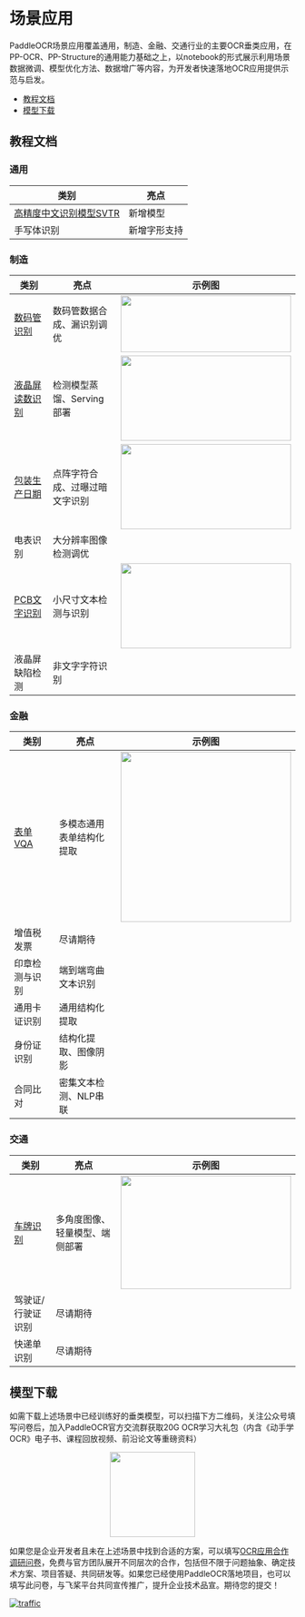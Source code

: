 # 场景应用

PaddleOCR场景应用覆盖通用，制造、金融、交通行业的主要OCR垂类应用，在PP-OCR、PP-Structure的通用能力基础之上，以notebook的形式展示利用场景数据微调、模型优化方法、数据增广等内容，为开发者快速落地OCR应用提供示范与启发。

- [教程文档](#1)
- [模型下载](#2)

<a name="1"></a>

## 教程文档

### 通用

| 类别                                              | 亮点         |
| ------------------------------------------------- | ------------ |
| [高精度中文识别模型SVTR](./高精度中文识别模型.md) | 新增模型     |
| 手写体识别                                        | 新增字形支持 |

### 制造

| 类别                                                         | 亮点                           | 示例图                                                       |
| ------------------------------------------------------------ | ------------------------------ | ------------------------------------------------------------ |
| [数码管识别](./光功率计数码管字符识别/光功率计数码管字符识别.md) | 数码管数据合成、漏识别调优     | <img src="https://ai-studio-static-online.cdn.bcebos.com/7d5774a273f84efba5b9ce7fd3f86e9ef24b6473e046444db69fa3ca20ac0986"  width = "300" height = "100" /> |
| [液晶屏读数识别](./液晶屏读数识别.md)                        | 检测模型蒸馏、Serving部署      | <img src="https://ai-studio-static-online.cdn.bcebos.com/901ab741cb46441ebec510b37e63b9d8d1b7c95f63cc4e5e8757f35179ae6373"  width = "300" height = "150" /> |
| [包装生产日期](./包装生产日期识别.md)                        | 点阵字符合成、过曝过暗文字识别 | <img src="https://ai-studio-static-online.cdn.bcebos.com/d9e0533cc1df47ffa3bbe99de9e42639a3ebfa5bce834bafb1ca4574bf9db684"  width = "300" height = "150" /> |
| 电表识别                                                     | 大分辨率图像检测调优           |                                                              |
| [PCB文字识别](./PCB字符识别/PCB字符识别.md)                  | 小尺寸文本检测与识别           | <img src="https://ai-studio-static-online.cdn.bcebos.com/95d8e95bf1ab476987f2519c0f8f0c60a0cdc2c444804ed6ab08f2f7ab054880"  width = "300" height = "150" /> |
| 液晶屏缺陷检测                                               | 非文字字符识别                 |                                                              |

### 金融

| 类别                           | 亮点                     | 示例图                                                       |
| ------------------------------ | ------------------------ | ------------------------------------------------------------ |
| [表单VQA](./多模态表单识别.md) | 多模态通用表单结构化提取 | <img src="https://ai-studio-static-online.cdn.bcebos.com/a3b25766f3074d2facdf88d4a60fc76612f51992fd124cf5bd846b213130665b"  width = "300" height = "300" /> |
| 增值税发票                     | 尽请期待                 |                                                              |
| 印章检测与识别                 | 端到端弯曲文本识别       |                                                              |
| 通用卡证识别                   | 通用结构化提取           |                                                              |
| 身份证识别                     | 结构化提取、图像阴影     |                                                              |
| 合同比对                       | 密集文本检测、NLP串联    |                                                              |

### 交通

| 类别                            | 亮点                           | 示例图                                                       |
| ------------------------------- | ------------------------------ | ------------------------------------------------------------ |
| [车牌识别](./轻量级车牌识别.md) | 多角度图像、轻量模型、端侧部署 | <img src="https://ai-studio-static-online.cdn.bcebos.com/76b6a0939c2c4cf49039b6563c4b28e241e11285d7464e799e81c58c0f7707a7"  width = "300" height = "200" /> |
| 驾驶证/行驶证识别               | 尽请期待                       |                                                              |
| 快递单识别                      | 尽请期待                       |                                                              |

<a name="2"></a>

## 模型下载

如需下载上述场景中已经训练好的垂类模型，可以扫描下方二维码，关注公众号填写问卷后，加入PaddleOCR官方交流群获取20G OCR学习大礼包（内含《动手学OCR》电子书、课程回放视频、前沿论文等重磅资料）

<div align="center">
<img src="https://ai-studio-static-online.cdn.bcebos.com/dd721099bd50478f9d5fb13d8dd00fad69c22d6848244fd3a1d3980d7fefc63e"  width = "150" height = "150" />
</div>

如果您是企业开发者且未在上述场景中找到合适的方案，可以填写[OCR应用合作调研问卷](https://paddle.wjx.cn/vj/QwF7GKw.aspx)，免费与官方团队展开不同层次的合作，包括但不限于问题抽象、确定技术方案、项目答疑、共同研发等。如果您已经使用PaddleOCR落地项目，也可以填写此问卷，与飞桨平台共同宣传推广，提升企业技术品宣。期待您的提交！

<a href="https://trackgit.com">
<img src="https://us-central1-trackgit-analytics.cloudfunctions.net/token/ping/l63cvzo0w09yxypc7ygl" alt="traffic" />
</a>
